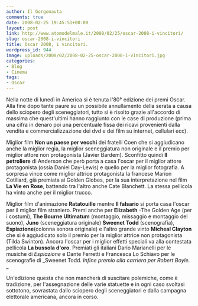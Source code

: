 ```yaml
---
author: Il Gorgonauta
comments: true
date: 2008-02-25 19:45:51+00:00
layout: post
link: http://www.atomodelmale.it/2008/02/25/oscar-2008-i-vincitori/
slug: oscar-2008-i-vincitori
title: Oscar 2008, i vincitori.
wordpress_id: 944
image: uploads/2008/02/2008-02-25-oscar-2008-i-vincitori.jpg
categories:
- Blog
- Cinema
tags:
- Oscar
---
```


Nella notte di lunedì in America si è tenuta l'80° edizione dei premi Oscar. Alla fine dopo tante paure su un possibile annullamento della serata a causa dello sciopero degli sceneggiatori, tutto si è risolto grazie all'accordo di massima che quest'ultimi hanno raggiunto con le case di produzione (prima una cifra in denaro poi una percentuale fissa dei ricavi provenienti dalla vendita e commercializzazione dei dvd e dei film su internet, cellulari ecc).

Miglior film **Non un paese per vecchi** dei fratelli Coen che si aggiudicano anche la miglior regia, la miglior sceneggiatura non originale e il premio per miglior attore non protagonista (Javier Bardem). Sconfitto quindi **Il petroliere** di Anderson che però porta a casa l'oscar per il miglior attore protagonista (ossia Daniel Day-Lewis) e quello per la miglior fotografia. A sorpresa vince come miglior attrice protagonista la francese Marion Cotillard, già premiata ai Golden Globes, per la sua interpretazione nel film **La Vie en Rose**, battendo tra l'altro anche Cate Blanchett. La stessa pellicola ha vinto anche per il miglior trucco.

Miglior film d'animazione **Ratatouille** mentre **Il falsario** si porta casa l'oscar per il miglior film straniero. Premi anche per **Elizabeth** -The Golden Age (per i costumi), **The Bourne Ultimatum** (montaggio, missaggio e montaggio del suono), **Juno** (sceneggiatura originale) **Sweenet Todd** (scenografia), **Espiazione**(colonna sonora originale) e l'altro grande vinto **Micheal Clayton** che si è aggiudicato solo il premio per la miglior attrice non protagonista (Tilda Swinton). Ancora l'oscar per i miglior effetti speciali va alla contestata pellicola **La bussola d'oro**. Premiati gli italiani Dario Marianelli per le musiche di _Espiazione_ e Dante Ferretti e Francesca Lo Schiavo per le scenografie di _Sweenet Todd. _Infine premio alla carriera per Robert Boyle._
_

Un'edizione questa che non mancherà di suscitare polemiche, come è tradizione, per l'assegnazione delle varie statuette e in ogni caso svoltasi sottotono, sovrastata dallo sciopero degli sceneggiatori e dalla campagna elettorale americana, ancora in corso.
